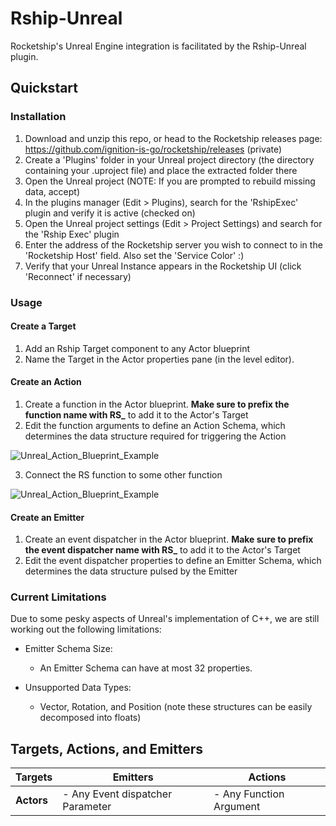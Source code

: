 # Rship-Unreal

Rocketship's Unreal Engine integration is facilitated by the Rship-Unreal plugin.

## Quickstart

### Installation

1. Download and unzip this repo, or head to the Rocketship releases page: https://github.com/ignition-is-go/rocketship/releases (private)
2. Create a 'Plugins' folder in your Unreal project directory (the directory containing your .uproject file) and place the extracted folder there
3. Open the Unreal project (NOTE: If you are prompted to rebuild missing data, accept)
4. In the plugins manager (Edit > Plugins), search for the 'RshipExec' plugin and verify it is active (checked on)
5. Open the Unreal project settings (Edit > Project Settings) and search for the 'Rship Exec' plugin
6. Enter the address of the Rocketship server you wish to connect to in the 'Rocketship Host' field. Also set the 'Service Color' :)
7. Verify that your Unreal Instance appears in the Rocketship UI (click 'Reconnect' if necessary)

### Usage

#### Create a Target

1. Add an Rship Target component to any Actor blueprint
2. Name the Target in the Actor properties pane (in the level editor).

#### Create an Action

1. Create a function in the Actor blueprint. **Make sure to prefix the function name with RS_** to add it to the Actor's Target 
2. Edit the function arguments to define an Action Schema, which determines the data structure required for triggering the Action

![Unreal_Action_Blueprint_Example](https://github.com/ignition-is-go/rship-unreal/assets/131498134/3111ee2d-a857-4c35-998f-396f745dc9d7)

3. Connect the RS function to some other function

![Unreal_Action_Blueprint_Example](https://github.com/ignition-is-go/rship-unreal/assets/131498134/3111ee2d-a857-4c35-998f-396f745dc9d7)

#### Create an Emitter

1. Create an event dispatcher in the Actor blueprint. **Make sure to prefix the event dispatcher name with RS_** to add it to the Actor's Target
2. Edit the event dispatcher properties to define an Emitter Schema, which determines the data structure pulsed by the Emitter

### Current Limitations

Due to some pesky aspects of Unreal's implementation of C++, we are still working out the following limitations:

- Emitter Schema Size: 
    - An Emitter Schema can have at most 32 properties. 

- Unsupported Data Types:  
    - Vector, Rotation, and Position (note these structures can be easily decomposed into floats)

## Targets, Actions, and Emitters


| Targets          | Emitters                                  | Actions                  |
|------------------|-------------------------------------------|--------------------------|
| **Actors**       | - Any Event dispatcher Parameter          | - Any Function Argument  |
